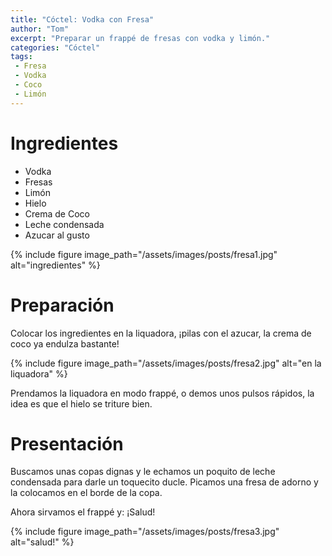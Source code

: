 ```yaml
---
title: "Cóctel: Vodka con Fresa"
author: "Tom"
excerpt: "Preparar un frappé de fresas con vodka y limón." 
categories: "Cóctel"
tags: 
 - Fresa
 - Vodka
 - Coco
 - Limón
---
```


# Ingredientes

  - Vodka
  - Fresas
  - Limón
  - Hielo
  - Crema de Coco
  - Leche condensada
  - Azucar al gusto

{% include figure image_path="/assets/images/posts/fresa1.jpg" alt="ingredientes" %} 

# Preparación

Colocar los ingredientes en la liquadora, ¡pilas con el azucar, la crema de coco ya endulza bastante!

{% include figure image_path="/assets/images/posts/fresa2.jpg" alt="en la liquadora" %} 

Prendamos la liquadora en modo frappé, o demos unos pulsos rápidos, la idea es que el hielo se triture bien.

# Presentación

Buscamos unas copas dignas y le echamos un poquito de leche condensada para darle un toquecito ducle. Picamos una fresa de adorno y la colocamos en el borde de la copa.

Ahora sirvamos el frappé y: ¡Salud!

{% include figure image_path="/assets/images/posts/fresa3.jpg" alt="salud!" %} 

